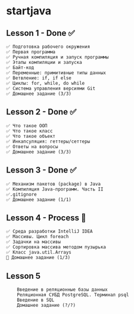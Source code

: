 # startjava

## Lesson 1 - Done ✅
```
✅ Подготовка рабочего окружения
✅ Первая программа
✅ Ручная компиляция и запуск программы
✅ Этапы компиляции и запуска
✅ Байт-код
✅ Переменные: примитивные типы данных
✅ Ветвление: if, if else
✅ Циклы: for, while, do while
✅ Система управления версиями Git
✅ Домашнее задание (3/3)
```    
## Lesson 2 - Done ✅
```
✅ Что такое ООП
✅ Что такое класс
✅ Что такое объект
✅ Инкапсуляция: геттеры/сеттеры
✅ Ответы на вопросы
✅ Домашнее задание (3/3)
```    
## Lesson 3 - Done ✅
```
✅ Механизм пакетов (package) в Java
✅ Компиляция Java-программ. Часть II
✅.gitignore
✅ Домашнее задание (1/1)
```
## Lesson 4 - Process 🧐
```
✅ Среда разработки IntelliJ IDEA
✅ Массивы. Цикл foreach
✅ Задачки на массивы
✅ Сортировка массива методом пузырька
✅ Класс java.util.Arrays
🧐 Домашнее задание (1/3)
```
## Lesson 5
```
    Введение в реляционные базы данных
    Реляционная СУБД PostgreSQL. Терминал psql
    Введение в SQL
    Домашнее задание (?/?)
```
